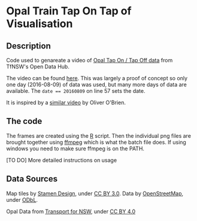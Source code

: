 # Opal Train Tap On Tap of Visualisation

## Description
Code used to genareate a video of [Opal Tap On / Tap Off data](https://opendata.transport.nsw.gov.au/dataset/opal-tap-on-and-tap-off) from TfNSW's Open Data Hub.

The video can be found [here](https://www.youtube.com/watch?v=XCnU7nuON68). This was largely a proof of concept so only one day (2016-08-09) of data was used, but many more days of data are available. The `date == 20160809` on line 57 sets the date. 

It is inspired by a [similar video](https://www.youtube.com/watch?v=QQV3UHsZ_u4) by Oliver O'Brien.

## The code
The frames are created using the [R](https://www.rstudio.com/) script. Then the individual png files are brought together using [ffmpeg](https://ffmpeg.org/) which is what the batch file does. If using windows you need to make sure ffmpeg is on the PATH.

[TO DO] More detailed instructions on usage

## Data Sources
Map tiles by <a href="http://stamen.com">Stamen Design</a>, under <a href="http://creativecommons.org/licenses/by/3.0">CC BY 3.0</a>. Data by <a href="http://openstreetmap.org">OpenStreetMap</a>, under <a href="http://www.openstreetmap.org/copyright">ODbL</a>.

Opal Data from [Transport for NSW](https://opendata.transport.nsw.gov.au/dataset/opal-tap-on-and-tap-off), under [CC BY 4.0](https://creativecommons.org/licenses/by/4.0/)
